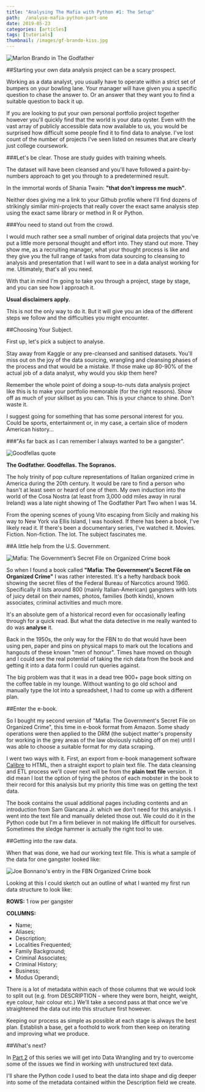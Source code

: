 ```yaml
---
title: "Analysing The Mafia with Python #1: The Setup"
path:  /analyse-mafia-python-part-one
date: 2019-05-23
categories: [articles]
tags: [tutorials]
thumbnail: /images/gf-brando-kiss.jpg
---
```

![Marlon Brando in The Godfather](/images/gf-brando-kiss.jpg)

##Starting your own data analysis project can be a scary prospect.

Working as a data analyst, you usually have to operate within a strict set of bumpers on your bowling lane. Your manager will have given you a specific question to chase the answer to. Or an answer that they want you to find a suitable question to back it up.

If you are looking to put your own personal portfolio project together however you'll quickly find that the world is your data oyster. Even with the vast array of publicly accessible data now available to us, you would be surprised how difficult some people find it to find data to analyse.  I've lost count of the number of projects I've seen listed on resumes that are clearly just college coursework.

###Let's be clear. Those are study guides with training wheels.

The dataset will have been cleansed and you'll have followed a paint-by-numbers approach to get you through to a predetermined result.

In the immortal words of Shania Twain: **"that don't impress me much"**.

Neither does giving me a link to your Github profile where I'll find dozens of strikingly similar mini-projects that really cover the exact same analysis step using the exact same library or method in R or Python.

###You need to stand out from the crowd.

I would much rather see a small number of original data projects that you've put a little more personal thought and effort into. They stand out more. They show me, as a recruiting manager, what your thought process is like and they give you the full range of tasks from data sourcing to cleansing to analysis and presentation that I will want to see in a data analyst working for me. Ultimately, that's all you need.

With that in mind I'm going to take you through a project, stage by stage, and you can see how I approach it.

**Usual disclaimers apply.**

This is not the only way to do it. But it will give you an idea of the different steps we follow and the difficulties you might encounter.

##Choosing Your Subject.

First up, let's pick a subject to analyse.

Stay away from Kaggle or any pre-cleansed and sanitised datasets. You'll miss out on the joy of the data sourcing, wrangling and cleansing phases of the process and that would be a mistake. If those make up 80-90% of the actual job of a data analyst, why would you skip them here?

Remember the whole point of doing a soup-to-nuts data analysis project like this is to make your portfolio memorable (for the right reasons). Show off as much of your skillset as you can. This is your chance to shine. Don't waste it.

I suggest going for something that has some personal interest for you. Could be sports, entertainment or, in my case, a certain slice of modern American history...

###"As far back as I can remember I always wanted to be a gangster".

![Goodfellas quote](/images/goodfellas-as-far-back-quote.gif)

**The Godfather. Goodfellas. The Sopranos.**

The holy trinity of pop culture representations of Italian organized crime in America during the 20th century. It would be rare to find a person who hasn't at least seen or heard of one of them. My own induction into the world of the Cosa Nostra (at least from 3,000 odd miles away in rural Ireland) was a late night showing of The Godfather Part Two when I was 14.

From the opening scenes of young Vito escaping from Sicily and making his way to New York via Ellis Island, I was hooked. If there has been a book, I've likely read it. If there's been a documentary series, I've watched it. Movies. Fiction. Non-fiction. The lot. The subject fascinates me.

##A little help from the U.S. Government.

![Mafia: The Government’s Secret File on Organized Crime book](/images/mafia-book.jpg)

So when I found a book called **"Mafia: The Government's Secret File on Organized Crime"** I was rather interested. It's a hefty hardback book showing the secret files of the Federal Bureau of Narcotics around 1960. Specifically it lists around 800 (mainly Italian-American) gangsters with lots of juicy detail on their names, photos, families (both kinds), known associates, criminal activities and much more.

It's an absolute gem of a historical record even for occasionally leafing through for a quick read. But what the data detective in me really wanted to do was **analyse** it.

Back in the 1950s, the only way for the FBN to do that would have been using pen, paper and pins on physical maps to mark out the locations and hangouts of these known "men of honour". Times have moved on though and I could see the real potential of taking the rich data from the book and getting it into a data form I could run queries against.

The big problem was that it was in a dead tree 900+ page book sitting on the coffee table in my lounge. Without wanting to go old school and manually type the lot into a spreadsheet, I had to come up with a different plan.

##Enter the e-book.

So I bought my second version of "Mafia: The Government's Secret File on Organized Crime", this time in e-book format from Amazon. Some shady operations were then applied to the DRM (the subject matter's propensity for working in the grey areas of the law obviously rubbing off on me) until I was able to choose a suitable format for my data scraping.

I went two ways with it. First, an export from e-book management software [Calibre](https://calibre-ebook.com/) to HTML, then a straight export to plain text file. The data cleansing and ETL process we'll cover next will be from the **plain text file** version. It did mean I lost the option of tying the photos of each mobster in the book to their record for this analysis but my priority this time was on getting the text data.

The book contains the usual additional pages including contents and an introduction from Sam Giancana Jr. which we don't need for this analysis. I went into the text file and manually deleted those out. We could do it in the Python code but I'm a firm believer in not making life difficult for ourselves. Sometimes the sledge hammer is actually the right tool to use.

##Getting into the raw data.

When that was done, we had our working text file. This is what a sample of the data for one gangster looked like:

![Joe Bonnano's entry in the FBN Organized Crime book](/images/joe-bonnano-details.png)


Looking at this I could sketch out an outline of what I wanted my first run data structure to look like:

**ROWS:** 1 row per gangster

**COLUMNS:** 

- Name; 
- Aliases;
- Description;
- Localities Frequented;
- Family Background;
- Criminal Associates;
- Criminal History;
- Business;
- Modus Operandi;

There is a lot of metadata within each of those columns that we would look to split out (e.g. from DESCRIPTION - where they were born, height, weight, eye colour, hair colour etc.) We'll take a second pass at that once we've straightened the data out into this structure first however.

Keeping our process as simple as possible at each stage is always the best plan. Establish a base, get a foothold to work from then keep on iterating and improving what we produce.

##What's next?

In [Part 2](/analyse-mafia-python-part-two) of this series we will get into Data Wrangling and try to overcome some of the issues we find in working with unstructured text data.

I'll share the Python code I used to beat the data into shape and dig deeper into some of the metadata contained within the Description field we create.